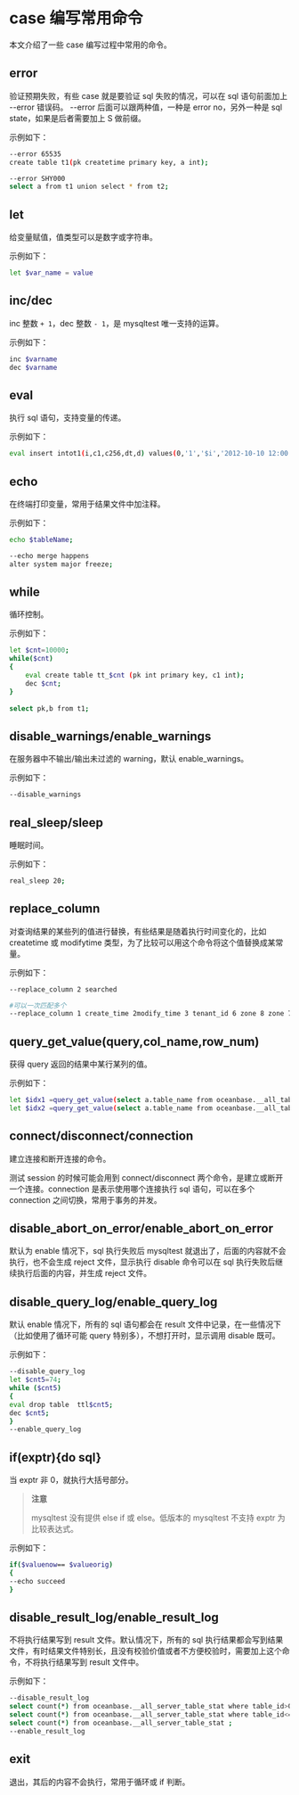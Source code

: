 # case 编写常用命令

本文介绍了一些 case 编写过程中常用的命令。

## error

验证预期失败，有些 case 就是要验证 sql 失败的情况，可以在 sql 语句前面加上 --error 错误码。
--error 后面可以跟两种值，一种是 error no，另外一种是 sql state，如果是后者需要加上 S 做前缀。

示例如下：

```bash
--error 65535
create table t1(pk createtime primary key, a int);

--error SHY000
select a from t1 union select * from t2;
```

## let

给变量赋值，值类型可以是数字或字符串。

示例如下：

```bash
let $var_name = value
```

## inc/dec

inc 整数 `+ 1`，dec 整数 `- 1`，是 mysqltest 唯一支持的运算。

示例如下：

```bash
inc $varname
dec $varname
```

## eval

执行 sql 语句，支持变量的传递。

示例如下：

```bash
eval insert intot1(i,c1,c256,dt,d) values(0,'1','$i','2012-10-10 12:00:00','2012-10-10');
```

## echo

在终端打印变量，常用于结果文件中加注释。

示例如下：

```bash
echo $tableName;

--echo merge happens
alter system major freeze;
```

## while

循环控制。

示例如下：

```bash
let $cnt=10000;
while($cnt)
{
    eval create table tt_$cnt (pk int primary key, c1 int);
    dec $cnt;
}
 
select pk,b from t1;
```

## disable_warnings/enable_warnings

在服务器中不输出/输出未过滤的 warning，默认 enable_warnings。

示例如下：

```bash
--disable_warnings
```

## real_sleep/sleep

睡眠时间。

示例如下：

```bash
real_sleep 20;
```

## replace_column

对查询结果的某些列的值进行替换，有些结果是随着执行时间变化的，比如 createtime 或 modifytime 类型，为了比较可以用这个命令将这个值替换成某常量。

示例如下：

```bash
--replace_column 2 searched

#可以一次匹配多个
--replace_column 1 create_time 2modify_time 3 tenant_id 6 zone 8 zone 7 zone
```

## query_get_value(query,col_name,row_num)

获得 query 返回的结果中某行某列的值。

示例如下：

```bash
let $idx1 =query_get_value(select a.table_name from oceanbase.__all_table as a innerjoin (select * from oceanbase.__all_table where table_name='t1') b ona.data_table_id=b.table_id, table_name, 1);
let $idx2 =query_get_value(select a.table_name from oceanbase.__all_table as a innerjoin (select * from oceanbase.__all_table where table_name='t1') b ona.data_table_id=b.table_id, table_name, 2);
```

## connect/disconnect/connection

建立连接和断开连接的命令。

测试 session 的时候可能会用到 connect/disconnect 两个命令，是建立或断开一个连接。connection 是表示使用哪个连接执行 sql 语句，可以在多个 connection 之间切换，常用于事务的并发。

## disable_abort_on_error/enable_abort_on_error

默认为 enable 情况下，sql 执行失败后 mysqltest 就退出了，后面的内容就不会执行，也不会生成 reject 文件，显示执行 disable 命令可以在 sql 执行失败后继续执行后面的内容，并生成 reject 文件。

## disable_query_log/enable_query_log

默认 enable 情况下，所有的 sql 语句都会在 result 文件中记录，在一些情况下（比如使用了循环可能 query 特别多），不想打开时，显示调用 disable 既可。

示例如下：

```bash
--disable_query_log
let $cnt5=74;
while ($cnt5)
{
eval drop table  ttl$cnt5;
dec $cnt5;
}
--enable_query_log
```

## if(exptr){do sql}

当 exptr 非 0，就执行大括号部分。

>**注意**
>
>mysqltest 没有提供 else if 或 else。低版本的 mysqltest 不支持 exptr 为比较表达式。

示例如下：

```bash
if($valuenow== $valueorig)
{
--echo succeed
}
```

## disable_result_log/enable_result_log

不将执行结果写到 result 文件。默认情况下，所有的 sql 执行结果都会写到结果文件，有时结果文件特别长，且没有校验价值或者不方便校验时，需要加上这个命令，不将执行结果写到 result 文件中。

示例如下：

```bash
--disable_result_log
select count(*) from oceanbase.__all_server_table_stat where table_id>0;
select count(*) from oceanbase.__all_server_table_stat where table_id<=0;
select count(*) from oceanbase.__all_server_table_stat ;
--enable_result_log
```

## exit

退出，其后的内容不会执行，常用于循环或 if 判断。
